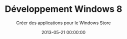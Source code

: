 ---
title: 'Développement Windows 8'
subtitle: 'Créer des applications pour le Windows Store'
date: 2013-05-21 00:00:00
description: Windows 8 ouvre de nouvelles opportunités aux développeurs de tous horizons, usage en mobilité, interfaces intuitives et performantes, accès aux capteurs, et bien d'autres. Que votre expérience s'appuie sur JavaScript/ HTML5, XAML, C# ou C++, cet ouvrage met à profit vos connaissances pour créer des applications Windows Store, tout en couvrant les aspects ergonomiques liés à la diversité des matériels et la monétisation via le Store. Que vous cibliez une plateforme standard (x86) ou bien ARM, au travers de cas pratiques et d'exemples didactiques, vous découvrirez les nombreuses possibilités qui s'offrent à vous en termes d'intégration au sein du système et de fonctionnalités UX.
featured_image: '/images/books/dev-windows8.jpg'
external_url: https://www.amazon.fr/gp/product/B00D5VUCMC/
---